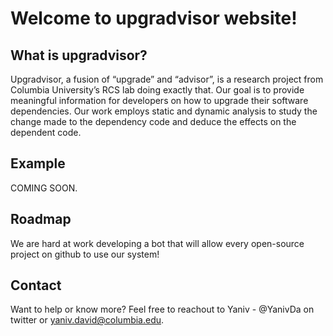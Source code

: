 # Welcome to upgradvisor website!

## What is upgradvisor?

Upgradvisor, a fusion of “upgrade” and “advisor”, is a research project from Columbia University’s RCS lab doing exactly that. Our goal is to provide meaningful information for developers on how to upgrade their software dependencies. Our work employs static and dynamic analysis to study the change made to the dependency code and deduce the effects on the dependent code.

## Example

COMING SOON.

## Roadmap

We are hard at work developing a bot that will allow every open-source project on github to use our system!

## Contact

Want to help or know more? Feel free to reachout to Yaniv - @YanivDa on twitter or yaniv.david@columbia.edu.
